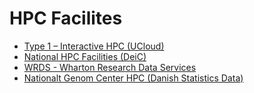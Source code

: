# HPC Facilites

- [Type 1 – Interactive HPC (UCloud)](/HPC_Facilities/UCloud/)
- [National HPC Facilities (DeiC)](/HPC_Facilities/DeiC/)
- [WRDS - Wharton Research Data Services](/HPC_Facilities/WRDS/)
- [Nationalt Genom Center HPC (Danish Statistics Data)](/HPC_Facilities/NGC/)